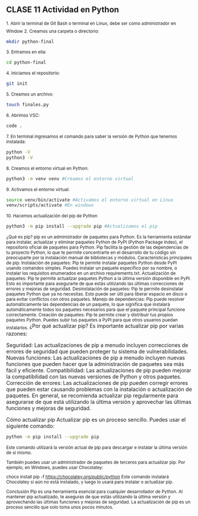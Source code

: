 ## CLASE 11 Actividad en Python
<sub>
1. Abrir la terminal de Git Bash o terminal en Linux, debe ser como administrador en Window</sub>
<sub>
2. Creamos una carpeta o directorio: </sub>

```sh
mkdir python-final
```
<sub>
3. Entramos en ella: </sub>

```sh
cd python-final
```
<sub>
4. Iniciamos el repositorio:</sub>

```sh
git init
```
<sub>
5. Creamos un archivo:</sub>

```sh
touch finales.py
```
<sub>
6. Abrimos VSC:</sub>

```sh
code .
```
<sub>
7. En terminal ingresamos el comando para saber la versión de Python que tenemos instalada:</sub>

```sh
python -V
python3 -V
```
<sub>
8. Creamos el entorno virtual en Python:</sub>

```sh
python3 -m venv venv #Creamos el entorno virtual
```
<sub>
9. Activamos el entorno virtual:</sub>

```sh
source venv/bin/activate #Activamos el entorno virtual en Linux
venv/scripts/activate #En windows
```
<sub>
10. Hacemos actualización del pip de Python</sub>

```sh
python3 -m pip install --upgrade pip #Actualizamos el pip
```
<sub>
¿Qué es pip?
pip es un administrador de paquetes para Python. Es la herramienta estándar para instalar, actualizar y eliminar paquetes Python de PyPI (Python Package Index), el repositorio oficial de paquetes para Python. Pip facilita la gestión de las dependencias de tu proyecto Python, lo que te permite concentrarte en el desarrollo de tu código sin preocuparte por la instalación manual de bibliotecas y módulos.
</sub>
<sub>
Características principales de pip:
</sub>
<sub>
Instalación de paquetes: Pip te permite instalar paquetes Python desde PyPI usando comandos simples. Puedes instalar un paquete específico por su nombre, o instalar los requisitos enumerados en un archivo requirements.txt.
Actualización de paquetes: Pip te permite actualizar paquetes Python a la última versión disponible en PyPI. Esto es importante para asegurarte de que estás utilizando las últimas correcciones de errores y mejoras de seguridad.
Desinstalación de paquetes: Pip te permite desinstalar paquetes Python que ya no necesitas. Esto puede ser útil para liberar espacio en disco o para evitar conflictos con otros paquetes.
Manejo de dependencias: Pip puede resolver automáticamente las dependencias de un paquete, lo que significa que instalará automáticamente todos los paquetes necesarios para que el paquete principal funcione correctamente.
Creación de paquetes: Pip te permite crear y distribuir tus propios paquetes Python. Puedes subir tus paquetes a PyPI para que otros usuarios puedan instalarlos.
</sub>
</sub>
¿Por qué actualizar pip?
Es importante actualizar pip por varias razones:

Seguridad: Las actualizaciones de pip a menudo incluyen correcciones de errores de seguridad que pueden proteger tu sistema de vulnerabilidades.
Nuevas funciones: Las actualizaciones de pip a menudo incluyen nuevas funciones que pueden hacer que la administración de paquetes sea más fácil y eficiente.
Compatibilidad: Las actualizaciones de pip pueden mejorar la compatibilidad con las nuevas versiones de Python y otros paquetes.
Corrección de errores: Las actualizaciones de pip pueden corregir errores que pueden estar causando problemas con la instalación o actualización de paquetes.
En general, se recomienda actualizar pip regularmente para asegurarse de que está utilizando la última versión y aprovechar las últimas funciones y mejoras de seguridad.

Cómo actualizar pip
Actualizar pip es un proceso sencillo. Puedes usar el siguiente comando:</sub>

```sh
python -m pip install --upgrade pip
```
<sub>
Este comando utilizará la versión actual de pip para descargar e instalar la última versión de sí mismo.

También puedes usar un administrador de paquetes de terceros para actualizar pip. Por ejemplo, en Windows, puedes usar Chocolatey:

choco install pip -f https://chocolatey.org/public/python
Este comando instalará Chocolatey si aún no está instalado, y luego lo usará para instalar o actualizar pip.

Conclusión
Pip es una herramienta esencial para cualquier desarrollador de Python. Al mantener pip actualizado, te aseguras de que estás utilizando la última versión y aprovechando las últimas funciones y mejoras de seguridad. La actualización de pip es un proceso sencillo que solo toma unos pocos minutos.</sub>
